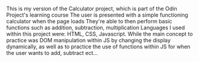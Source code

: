 This is my version of the Calculator project, which is part of the Odin Project's learning course
The user is presented with a simple functioning calculator when the page loads
They're able to then perform basic functions such as addition, subtraction, multiplication
Languages I used within this project were: HTML, CSS, Javascript. While the main concept to practice was DOM manipulation within JS by changing the display dynamically, as well as to practice the use of functions within JS for when the user wants to add, subtract ect...

